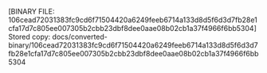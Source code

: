 [BINARY FILE: 106cead72031383fc9cd6f71504420a6249feeb6714a133d8d5f6d3d7fb28e1cfa17d7c805ee007305b2cbb23dbf8dee0aae08b02cb1a37f4966f6bb5304]
Stored copy: docs/converted-binary/106cead72031383fc9cd6f71504420a6249feeb6714a133d8d5f6d3d7fb28e1cfa17d7c805ee007305b2cbb23dbf8dee0aae08b02cb1a37f4966f6bb5304
